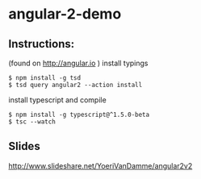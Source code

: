 # angular-2-demo

Instructions:
-------------

(found on http://angular.io )
install typings

    $ npm install -g tsd
    $ tsd query angular2 --action install
 install typescript and compile
 
    $ npm install -g typescript@^1.5.0-beta
    $ tsc --watch

Slides
------

http://www.slideshare.net/YoeriVanDamme/angular2v2

